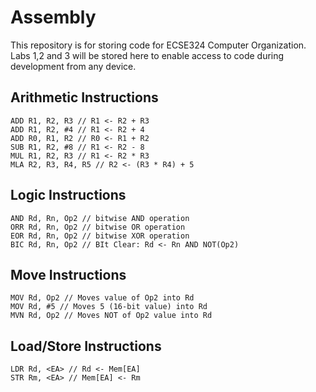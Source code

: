 # Assembly

This repository is for storing code for ECSE324 Computer Organization. Labs 1,2 and 3 will be stored here to enable access to code during development from any device.

## Arithmetic Instructions 

```
ADD R1, R2, R3 // R1 <- R2 + R3
ADD R1, R2, #4 // R1 <- R2 + 4
ADD R0, R1, R2 // R0 <- R1 + R2 
SUB R1, R2, #8 // R1 <- R2 - 8
MUL R1, R2, R3 // R1 <- R2 * R3
MLA R2, R3, R4, R5 // R2 <- (R3 * R4) + 5

```
## Logic Instructions 
```
AND Rd, Rn, Op2 // bitwise AND operation 
ORR Rd, Rn, Op2 // bitwise OR operation 
EOR Rd, Rn, Op2 // bitwise XOR operation 
BIC Rd, Rn, Op2 // BIt Clear: Rd <- Rn AND NOT(Op2) 
```
## Move Instructions 
```
MOV Rd, Op2 // Moves value of Op2 into Rd
MOV Rd, #5 // Moves 5 (16-bit value) into Rd
MVN Rd, Op2 // Moves NOT of Op2 value into Rd
```
## Load/Store Instructions 
```
LDR Rd, <EA> // Rd <- Mem[EA] 
STR Rm, <EA> // Mem[EA] <- Rm 
